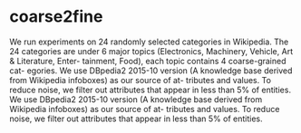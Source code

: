 # coarse2fine
We run experiments on 24 randomly selected categories in Wikipedia. The 24 categories are under 6 major topics (Electronics, Machinery, Vehicle, Art & Literature, Enter- tainment, Food), each topic contains 4 coarse-grained cat- egories. We use DBpedia2 2015-10 version (A knowledge base derived from Wikipedia infoboxes) as our source of at- tributes and values. To reduce noise, we filter out attributes that appear in less than 5% of entities. 
We use DBpedia2 2015-10 version (A knowledge base derived from Wikipedia infoboxes) as our source of at- tributes and values. 
To reduce noise, we filter out attributes that appear in less than 5% of entities.
